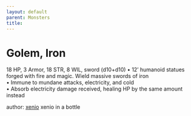 ```yaml
---
layout: default
parent: Monsters 
title: 
--- 
```

# Golem, Iron
18 HP, 3 Armor, 18 STR, 8 WIL, sword (d10+d10)
• 12’ humanoid statues forged with fire and magic. Wield massive swords of iron  
• Immune to mundane attacks, electricity, and cold  
• Absorb electricity damage received, healing HP by the same amount instead  




author: [xenio](https://xenioinabottle.blogspot.com/2021/02/classic-monsters-for-cairnito-part-1.html) xenio in a bottle


